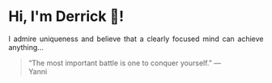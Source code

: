 # Hi, I'm Derrick 👋!
<p align="justify">I admire uniqueness and believe that a clearly focused mind can achieve anything...</p> 
<!-- #quote-start -->
<blockquote>&ldquo;The most important battle is one to conquer yourself.&rdquo; &mdash; <footer>Yanni</footer></blockquote>
<!-- #quote-end -->
